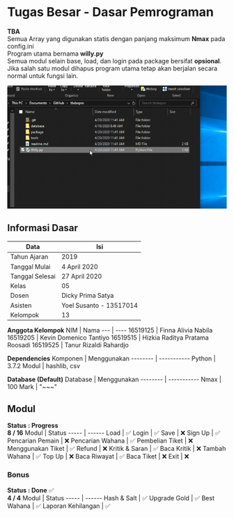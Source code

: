# Tugas Besar - Dasar Pemrograman
**TBA** \
Semua Array yang digunakan statis dengan panjang maksimum **Nmax** pada config.ini \
Program utama bernama **willy.py** \
Semua modul selain base, load, dan login pada package bersifat **opsional**. \
Jika salah satu modul dihapus program utama tetap akan berjalan secara normal untuk fungsi lain.

![Load File](/package/images/loadfile.gif)


## Informasi Dasar
Data | Isi
---- | ---
Tahun Ajaran    | 2019
Tanggal Mulai   | 4 April 2020
Tanggal Selesai | 27 April 2020
Kelas           | 05
Dosen           | Dicky Prima Satya
Asisten         | Yoel Susanto - 13517014
Kelompok        | 13


**Anggota Kelompok**
NIM      | Nama
---      | ----
16519125 | Finna Alivia Nabila
16519205 | Kevin Domenico Tantiyo
16519515 | Hizkia Raditya Pratama Roosadi
16519525 | Tanur Rizaldi Rahardjo


**Dependencies**
Komponen | Menggunakan
-------- | -----------
Python   | 3.7.2
Modul    | hashlib, csv

**Database (Default)**
Database | Menggunakan
-------- | -----------
Nmax     | 100
Mark     | "\~\~\~"


## Modul
**Status : Progress** \
**8 / 16**
Modul | Status
----- | ------
Load               | :white_check_mark:
Login              | :white_check_mark:
Save               | :x:
Sign Up            | :white_check_mark:
Pencarian Pemain   | :x:
Pencarian Wahana   | :white_check_mark:
Pembelian Tiket    | :x:
Menggunakan Tiket  | :white_check_mark:
Refund             | :x:
Kritik & Saran     | :white_check_mark:
Baca Kritik        | :x:
Tambah Wahana      | :white_check_mark:
Top Up             | :x:
Baca Riwayat       | :white_check_mark:
Baca Tiket         | :x:
Exit               | :x:

### Bonus
**Status : Done** :white_check_mark: \
**4 / 4**
Modul | Status
----- | ------
Hash & Salt        | :white_check_mark:
Upgrade Gold       | :white_check_mark:
Best Wahana        | :white_check_mark:
Laporan Kehilangan | :white_check_mark:
